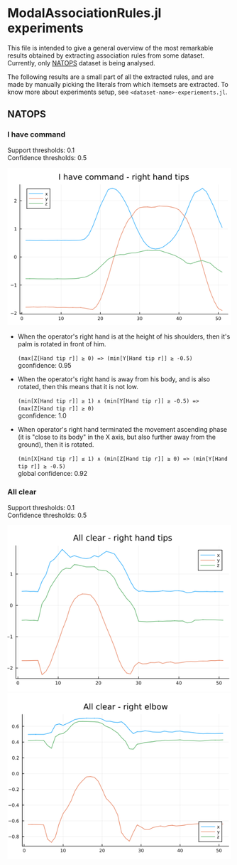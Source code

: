 # ModalAssociationRules.jl experiments

This file is intended to give a general overview of the most remarkable results obtained by extracting association rules from some dataset.
Currently, only [NATOPS](https://github.com/yalesong/natops/tree/master) dataset is being analysed.

The following results are a small part of all the extracted rules, and are made by manually picking the literals from which itemsets are extracted.
To know more about experiments setup, see `<dataset-name>-experiements.jl`.

## NATOPS

### I have command
Support thresholds: $0.1$<br>
Confidence thresholds: $0.5$

![NATOPS plot of right hand tips](./natops-images/natops-have-command-x-y-z-hand-tips.png)

- When the operator's right hand is at the height of his shoulders, then it's palm is rotated in front of him.

    `(max[Z[Hand tip r]] ≥ 0) => (min[Y[Hand tip r]] ≥ -0.5)` <br> gconfidence: 0.95

- When the operator's right hand is away from his body, and is also rotated, then this means that it is not low.

    `(min[X[Hand tip r]] ≥ 1) ∧ (min[Y[Hand tip r]] ≥ -0.5) => (max[Z[Hand tip r]] ≥ 0)` <br> gconfidence: $1.0$

- When operator's right hand terminated the movement ascending phase (it is "close to its body" in the X axis, but also further away from the ground), then it is rotated.

    `(min[X[Hand tip r]] ≤ 1) ∧ (min[Z[Hand tip r]] ≥ 0) => (min[Y[Hand tip r]] ≥ -0.5)` <br> global confidence: $0.92$

### All clear
Support thresholds: $0.1$<br>
Confidence thresholds: $0.5$

![NATOPS right hand tips plot](./natops-images/natops-all-clear-x-y-z-hand-tips.png)
![NATOPS right elbow plot](./natops-images/natops-all-clear-x-y-z-right-elbow.png)

